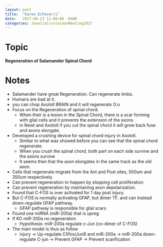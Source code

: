 ```yaml
---
layout: post
title:  "Karen Echeverri"
date:   2017-06-13 11:00:00 -0400
categories: JaneliaCrustaceanMeeting2017
---
```


# Topic
**Regeneration of Salamander Spinal Chord**

# Notes
* Salamander have great Regeneration. Can regenerate limbs.
* Humans are bad at it.
* you can chop Axolotl BRAIN and it will regenerate O.o
* Focus on the Regeneration of spinal chord.
  * When their is a lesion in the Spinal Chord, there is a scar forming with glial cells and it prevents the extension of the axons.
  * in Newt and Axolotl if you cut the spinal chord it will grow back fuse and axons elongate.
* Developed a crushing device for spinal chord injury in Axolotl.
  * Similar to what was showed before you can see that the spinal chord regenerate.
  * When you crush the spinal chord, both part on each side survive and the axons survive
  * It seems then that the axon elongates in the same track as the old axon.
* Cells that regenerate migrate from the Ant and Post sites, 500um and 350um respectively.
* Can prevent regeneration to happen by stopping cell proliferation
* Can prevent regeneration by  maintaining axon depolarization.
* Found that C-FOS is over activated for 1 day post injury.
* But C-FOS is normally activating GFAP, but dimer TF, and can instead down-regulate GFAP pathway.
  * GFAP pathway is responsible for glial scars
* Found one miRNA (miR-200a) that is upreg
* If KO miR-200a no regeneration
  * Hypothesis: miR-200a regulate c-Jun (co-dimer of C-FOS)
* The  main model is thus as follow
  * injury -> Up-regulate C0fos/JunB and miR-200a -> miR-200a down-regulate C-jun -> Prevent GFAP -> Prevent scarification

